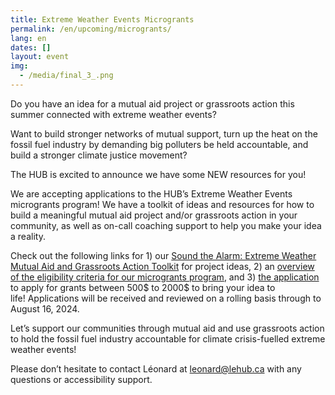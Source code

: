 ```yaml
---
title: Extreme Weather Events Microgrants
permalink: /en/upcoming/microgrants/
lang: en
dates: []
layout: event
img:
  - /media/final_3_.png
---
```

Do you have an idea for a mutual aid project or grassroots action this summer connected with extreme weather events? 

Want to build stronger networks of mutual support, turn up the heat on the fossil fuel industry by demanding big polluters be held accountable, and build a stronger climate justice movement? 

The HUB is excited to announce we have some NEW resources for you!

We are accepting applications to the HUB’s Extreme Weather Events microgrants program! We have a toolkit of ideas and resources for how to build a meaningful mutual aid project and/or grassroots action in your community, as well as on-call coaching support to help you make your idea a reality. 

Check out the following links for 1) our [Sound the Alarm: Extreme Weather Mutual Aid and Grassroots Action Toolkit](https://docs.google.com/document/d/18dPytWqwbQQnv5nMRFRn97upGdDLt1dfxwXInf1vXb4/edit?usp=sharing) for project ideas, 2) an [overview of the eligibility criteria for our microgrants program](https://docs.google.com/document/d/1PxhtL90Bn-nMfQcVHXmH9NU-k29opKDn5LAjpq6fzO4/edit?usp=sharing), and 3) [the application](https://cryptpad.fr/form/#/2/form/view/yMKJ6Hfvt0DW3i6UNIWl+91lB0K9M25Zcn2BnGgnutU/) to apply for grants between 500$ to 2000$ to bring your idea to life! Applications will be received and reviewed on a rolling basis through to August 16, 2024. 

Let’s support our communities through mutual aid and use grassroots action to hold the fossil fuel industry accountable for climate crisis-fuelled extreme weather events! 

Please don’t hesitate to contact Léonard at [leonard@lehub.ca](mailto:leonard@lehub.ca) with any questions or accessibility support.